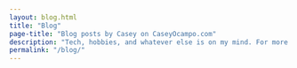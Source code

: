 ```yaml
---
layout: blog.html
title: "Blog"
page-title: "Blog posts by Casey on CaseyOcampo.com"
description: "Tech, hobbies, and whatever else is on my mind. For more day-to-day stuff, check out my <a href='/now/'>what I'm up to right now</a> page."
permalink: "/blog/"
---
```

